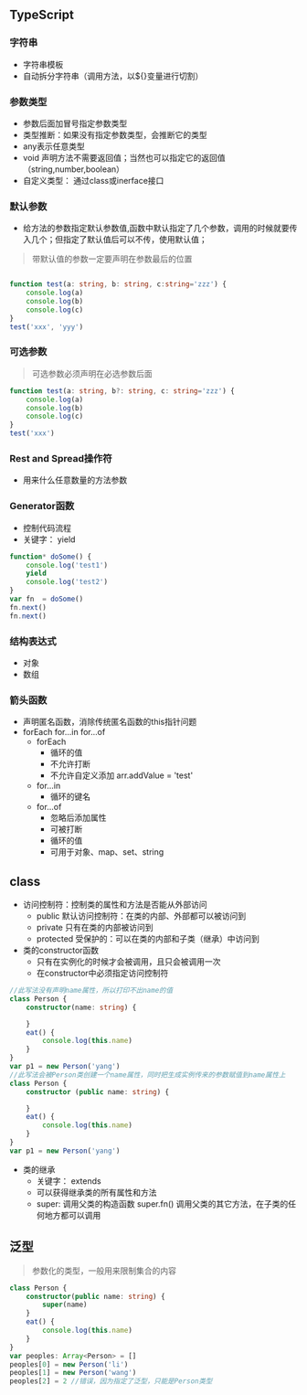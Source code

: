 ## TypeScript

### 字符串
+ 字符串模板
+ 自动拆分字符串（调用方法，以${}变量进行切割）

### 参数类型
+ 参数后面加冒号指定参数类型    
+ 类型推断：如果没有指定参数类型，会推断它的类型
+ any表示任意类型
+ void 声明方法不需要返回值；当然也可以指定它的返回值（string,number,boolean）
+ 自定义类型： 通过class或inerface接口  

### 默认参数
+ 给方法的参数指定默认参数值,函数中默认指定了几个参数，调用的时候就要传入几个；但指定了默认值后可以不传，使用默认值；
> 带默认值的参数一定要声明在参数最后的位置
```ts

function test(a: string, b: string, c:string='zzz') {
    console.log(a)
    console.log(b)
    console.log(c)
}
test('xxx', 'yyy')
```

### 可选参数
> 可选参数必须声明在必选参数后面
```ts
function test(a: string, b?: string, c: string='zzz') {
    console.log(a)
    console.log(b)
    console.log(c)
}
test('xxx')
```

### Rest and Spread操作符
+ 用来什么任意数量的方法参数

### Generator函数
+ 控制代码流程
+ 关键字： yield
```js
function* doSome() {
    console.log('test1')
    yield
    console.log('test2')
} 
var fn  = doSome()
fn.next()
fn.next()
```

### 结构表达式
+ 对象
+ 数组

### 箭头函数
+ 声明匿名函数，消除传统匿名函数的this指针问题
+ forEach for...in for...of
    + forEach
        + 循环的值
        + 不允许打断
        + 不允许自定义添加 arr.addValue = 'test'
    + for...in
        + 循环的键名
    + for...of
        + 忽略后添加属性
        + 可被打断
        + 循环的值
        + 可用于对象、map、set、string

## class
+ 访问控制符：控制类的属性和方法是否能从外部访问
    + public 默认访问控制符：在类的内部、外部都可以被访问到
    + private 只有在类的内部被访问到
    + protected 受保护的：可以在类的内部和子类（继承）中访问到
+ 类的constructor函数
    + 只有在实例化的时候才会被调用，且只会被调用一次    
    + 在constructor中必须指定访问控制符
```ts
//此写法没有声明name属性，所以打印不出name的值
class Person {
    constructor(name: string) {

    }
    eat() {
        console.log(this.name)
    }
}
var p1 = new Person('yang')
//此写法会被Person类创建一个name属性，同时把生成实例传来的参数赋值到name属性上
class Person {
    constructor (public name: string) {

    }
    eat() {
        console.log(this.name)
    }
}
var p1 = new Person('yang')

```
+ 类的继承
    + 关键字： extends
    + 可以获得继承类的所有属性和方法
    + super: 调用父类的构造函数
        super.fn() 调用父类的其它方法，在子类的任何地方都可以调用

## 泛型
> 参数化的类型，一般用来限制集合的内容
```ts
class Person {
    constructor(public name: string) {
        super(name)
    }
    eat() {
        console.log(this.name)
    }
}
var peoples: Array<Person> = []
peoples[0] = new Person('li')
peoples[1] = new Person('wang')
peoples[2] = 2 //错误，因为指定了泛型，只能是Person类型
```
